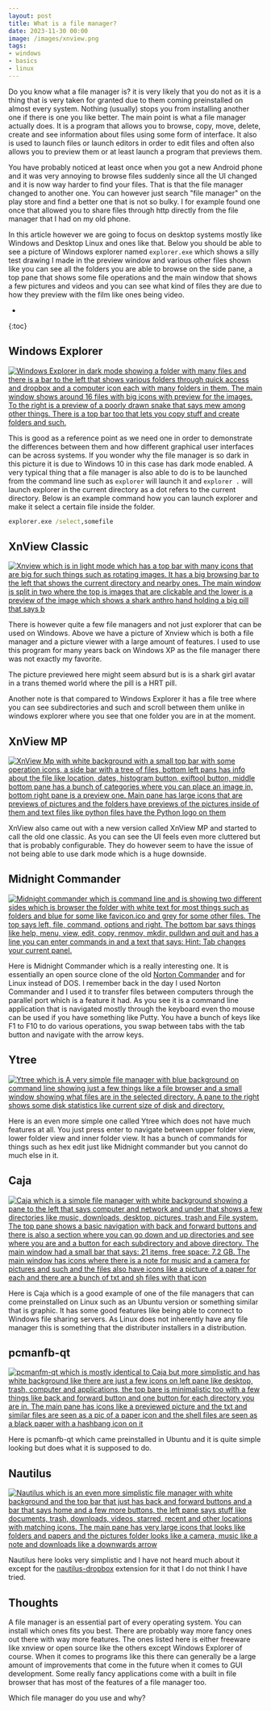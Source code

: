 ```yaml
---
layout: post
title: What is a file manager?
date: 2023-11-30 00:00
image: /images/xnview.png
tags:
- windows
- basics
- linux
---
```

Do you know what a file manager is? it is very likely that you do not as it is a thing that is very taken for granted due to them coming preinstalled on almost every system. Nothing (usually) stops you from installing another one if there is one you like better. The main point is what a file manager actually does. It is a program that allows you to browse, copy, move, delete, create and see information about files using some form of interface. It also is used to launch files or launch editors in order to edit files and often also allows you to preview them or at least launch a program that previews them.

You have probably noticed at least once when you got a new Android phone and it was very annoying to browse files suddenly since all the UI changed and it is now way harder to find your files. That is that the file manager changed to another one. You can however just search "file manager" on the play store and find a better one that is not so bulky. I for example found one once that allowed you to share files through http directly from the file manager that I had on my old phone.

In this article however we are going to focus on desktop systems mostly like Windows and Desktop Linux and ones like that. Below you should be able to see a picture of Windows explorer named `explorer.exe` which shows a silly test drawing I made in the preview window and various other files shown like you can see all the folders you are able to browse on the side pane, a top pane that shows some file operations and the main window that shows a few pictures and videos and you can see what kind of files they are due to how they preview with the film like ones being video.

* 
{:toc}

## Windows Explorer
[![
Windows Explorer in dark mode showing a folder with many files and there is a bar to the left that shows various folders through quick access and dropbox and a computer icon each with many folders in them. The main window shows around 16 files with big icons with preview for the images. To the right is a preview of a poorly drawn snake that says mew among other things. There is a top bar too that lets you copy stuff and create folders and such.
](/images/windowsexplorer.png)](/images/windowsexplorer.png)

This is good as a reference point as we need one in order to demonstrate the differences between them and how different graphical user interfaces can be across systems. If you wonder why the file manager is so dark in this picture it is due to Windows 10 in this case has dark mode enabled. A very typical thing that a file manager is also able to do is to be launched from the command line such as `explorer` will launch it and `explorer .` will launch explorer in the current directory as a dot refers to the current directory. Below is an example command how you can launch explorer and make it select a certain file inside the folder.
```cmd
explorer.exe /select,somefile
```

## XnView Classic
[![
Xnview which is in light mode which has a top bar with many icons that are big for such things such as rotating images. It has a big browsing bar to the left that shows the current directory and nearby ones. The main window is split in two where the top is images that are clickable and the lower is a preview of the image which shows a shark anthro hand holding a big pill that says b
](/images/xnview.png)](/images/xnview.png)

There is however quite a few file managers and not just explorer that can be used on Windows. Above we have a picture of Xnview which is both a file manager and a picture viewer with a large amount of features. I used to use this program for many years back on Windows XP as the file manager there was not exactly my favorite.

The picture previewed here might seem absurd but is is a shark girl avatar in a trans themed world where the pill is a HRT pill.

Another note is that compared to Windows Explorer it has a file tree where you can see subdirectories and such and scroll between them unlike in windows explorer where you see that one folder you are in at the moment.

## XnView MP
[![
XnView Mp with white background with a small top bar with some operation icons, a side bar with a tree of files, bottom left pans has info about the file like location, dates, histogram button, exiftool button, middle bottom pane has a bunch of categories where you can place an image in, bottom right pane is a preview one. Main pane has large icons that are previews of pictures and the folders have previews of the pictures inside of them and text files like python files have the Python logo on them
](/images/xnviewmp.png)](/images/xnviewmp.png)

XnView also came out with a new version called XnView MP and started to call the old one classic. As you can see the UI feels even more cluttered but that is probably configurable. They do however seem to have the issue of not being able to use dark mode which is a huge downside.

## Midnight Commander
[![
Midnight commander which is command line and is showing two different sides which is browser the folder with white text for most things such as folders and blue for some like favicon.ico and grey for some other files. The top says left, file, command, options and right. The bottom bar says things like help, menu, view, edit, copy, renmov, mkdir, pulldwn and quit and has a line you can enter commands in and a text that says: Hint: Tab changes your current panel.
](/images/midnightcommander.png)](/images/midnightcommander.png)

Here is Midnight Commander which is a really interesting one. It is essentially an open source clone of the old [Norton Commander](https://en.wikipedia.org/wiki/Norton_Commander) and for Linux instead of DOS. I remember back in the day I used Norton Commander and I used it to transfer files between computers through the parallel port which is a feature it had. As you see it is a command line application that is navigated mostly through the keyboard even tho mouse can be used if you have something like Putty. You have a bunch of keys like F1 to F10 to do various operations, you swap between tabs with the tab button and navigate with the arrow keys.

## Ytree
[![
Ytree which is A very simple file manager with blue background on command line showing just a few things like a file browser and a small window showing what files are in the selected directory. A pane to the right shows some disk statistics like current size of disk and directory.
](/images/ytree.png)](/images/ytree.png)

Here is an even more simple one called Ytree which does not have much features at all. You just press enter to navigate between upper folder view, lower folder view and inner folder view. It has a bunch of commands for things such as hex edit just like Midnight commander but you cannot do much else in it.

## Caja
[![
Caja which is a simple file manager with white background showing a pane to the left that says computer and network and under that shows a few directories like music, downloads, desktop, pictures, trash and File system. The top pane shows a basic navigation with back and forward buttons and there is also a section where you can go down and up directories and see where you are and a button for each subdirectory and above directory. The main window had a small bar that says: 21 items, free space: 7.2 GB. The main window has icons where there is a note for music and a camera for pictures and such and the files also have icons like a picture of a paper for each and there are a bunch of txt and sh files with that icon
](/images/caja.png)](/images/caja.png)

Here is Caja which is a good example of one of the file managers that can come preinstalled on Linux such as an Ubuntu version or something similar that is graphic. It has some good features like being able to connect to Windows file sharing servers. As Linux does not inherently have any file manager this is something that the distributer installers in a distribution.

## pcmanfb-qt
[![
pcmanfm-qt which is mostly identical to Caja but more simplistic and has white background like there are just a few icons on left pane like desktop, trash, computer and applications, the top bare is minimalistic too with a few things like back and forward button and one button for each directory you are in. The main pane has icons like a previewed picture and the txt and similar files are seen as a pic of a paper icon and the shell files are seen as a black paper with a hashbang icon on it
](/images/pcmanfm-qt.png)](/images/pcmanfm-qt.png)

Here is pcmanfb-qt which came preinstalled in Ubuntu and it is quite simple looking but does what it is supposed to do.

## Nautilus
[![
Nautilus which is an even more simplistic file manager with white background and the top bar that just has back and forward buttons and a bar that says home and a few more buttons, the left pane says stuff like documents, trash, downloads, videos, starred, recent and other locations with matching icons. The main pane has very large icons that looks like folders and papers and the pictures folder looks like a camera, music like a note and downloads like a downwards arrow
](/images/nautilus.png)](/images/nautilus.png)

Nautilus here looks very simplistic and I have not heard much about it except for the [nautilus-dropbox](https://github.com/dropbox/nautilus-dropbox) extension for it that I do not think I have tried.

## Thoughts
A file manager is an essential part of every operating system. You can install which ones fits you best. There are probably way more fancy ones out there with way more features. The ones listed here is either freeware like xnview or open source like the others except Windows Explorer of course. When it comes to programs like this there can generally be a large amount of improvements that come in the future when it comes to GUI development. Some really fancy applications come with a built in file browser that has most of the features of a file manager too.

Which file manager do you use and why?
